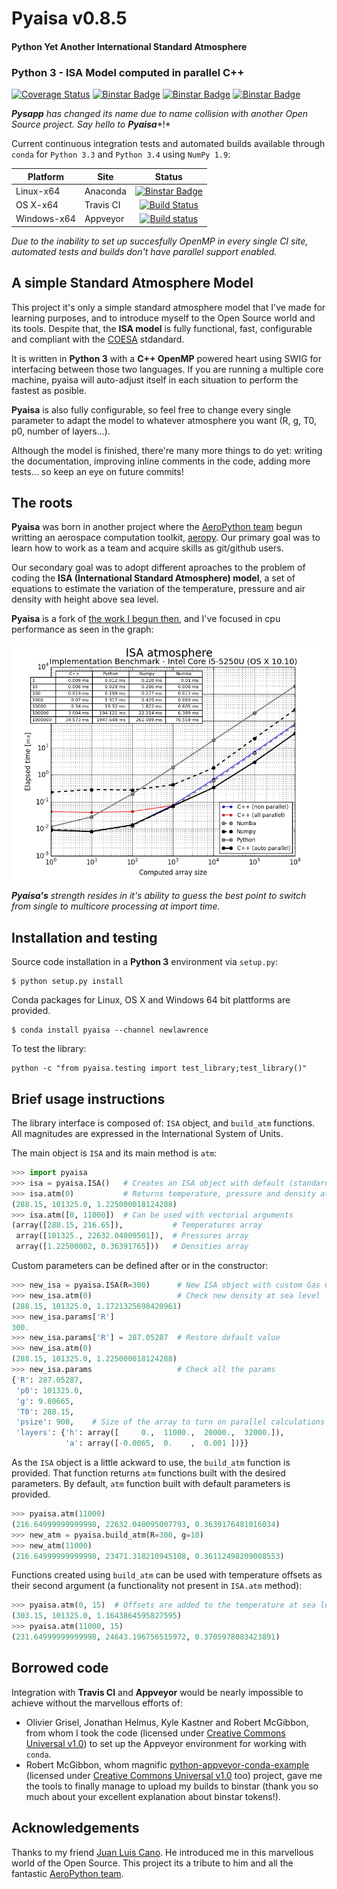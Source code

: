 # Pyaisa v0.8.5

#### Python Yet Another International Standard Atmosphere

### Python 3 - ISA Model computed in parallel C++

[![Coverage Status](https://coveralls.io/repos/newlawrence/Pyaisa/badge.svg?branch=master&service=github)](https://coveralls.io/github/newlawrence/Pyaisa?branch=master)
[![Binstar Badge](https://anaconda.org/newlawrence/pyaisa/badges/license.svg)](https://anaconda.org/newlawrence/pyaisa)
[![Binstar Badge](https://anaconda.org/newlawrence/pyaisa/badges/version.svg)](https://anaconda.org/newlawrence/pyaisa)
[![Binstar Badge](https://anaconda.org/newlawrence/pyaisa/badges/installer/conda.svg)](https://conda.anaconda.org/newlawrence)

***Pysapp*** *has changed its name due to name collision with another Open Source project. Say hello to* ***Pyaisa****!*

Current continuous integration tests and automated builds available through `conda` for `Python 3.3` and `Python 3.4` using `NumPy 1.9`:

| Platform    | Site       | Status            |
|-------------|------------|:-----------------:|
| Linux-x64   | Anaconda   | [![Binstar Badge](https://anaconda.org/newlawrence/pyaisa/badges/build.svg)](https://anaconda.org/newlawrence/pyaisa/builds) |
| OS X-x64    | Travis CI  | [![Build Status](https://travis-ci.org/newlawrence/Pyaisa.svg?branch=master)](https://travis-ci.org/newlawrence/Pyaisa) |
| Windows-x64 | Appveyor   | [![Build status](https://ci.appveyor.com/api/projects/status/kl1vji0sv1ywq7e7/branch/master?svg=true)](https://ci.appveyor.com/project/newlawrence/pyaisa/branch/master) |

*Due to the inability to set up succesfully OpenMP in every single CI site, automated tests and builds don't have parallel support enabled.*

## A simple Standard Atmosphere Model

This project it's only a simple standard atmosphere model that I've made for learning purposes, and to introduce myself to the Open Source world and its tools. Despite that, the **ISA model** is fully functional, fast, configurable and compliant with the [COESA](http://hdl.handle.net/2060/19770009539) stdandard.

It is written in **Python 3** with a **C++ OpenMP** powered heart using SWIG for interfacing between those two languages. If you are running a multiple core machine, pyaisa will auto-adjust itself in each situation to perform the fastest as posible.

**Pyaisa** is also fully configurable, so feel free to change every single parameter to adapt the model to whatever atmosphere you want (R, g, T0, p0, number of layers...).

Although the model is finished, there're many more things to do yet: writing the documentation, improving inline comments in the code, adding more tests... so keep an eye on future commits!

## The roots

**Pyaisa** was born in another project where the [AeroPython team](https://github.com/AeroPython) begun writting an aerospace computation toolkit, [aeropy](https://github.com/AeroPython/aeropy). Our primary goal was to learn how to work as a team and acquire skills as git/github users.

Our secondary goal was to adopt different aproaches to the problem of coding the **ISA (International Standard Atmosphere) model**, a set of equations to estimate the variation of the temperature, pressure and air density with height above sea level.

**Pyaisa** is a fork of [the work I begun then](https://github.com/AeroPython/aeropy/tree/alberto-cpp), and I've focused in cpu performance as seen in the graph:

![benchmark](./static/i5-5250U.png)

***Pyaisa's*** *strength resides in it's ability to guess the best point to switch from single to multicore processing at import time.*

## Installation and testing

Source code installation in a **Python 3** environment via `setup.py`:

```
$ python setup.py install
```

Conda packages for Linux, OS X and Windows 64 bit plattforms are provided.

```
$ conda install pyaisa --channel newlawrence
```

To test the library:

```
python -c "from pyaisa.testing import test_library;test_library()"
```

## Brief usage instructions

The library interface is composed of: `ISA` object, and `build_atm` functions. All magnitudes are expressed in the International System of Units.

The main object is `ISA` and its main method is `atm`:

```python
>>> import pyaisa
>>> isa = pyaisa.ISA()   # Creates an ISA object with default (standard) params
>>> isa.atm(0)           # Returns temperature, pressure and density at sea level
(288.15, 101325.0, 1.225000018124288)
>>> isa.atm([0, 11000])  # Can be used with vectorial arguments
(array([288.15, 216.65]),           # Temperatures array
 array([101325., 22632.04009501]),  # Pressures array
 array([1.22500002, 0.36391765]))   # Densities array
```

Custom parameters can be defined after or in the constructor:

```python
>>> new_isa = pyaisa.ISA(R=300)      # New ISA object with custom Gas Constant
>>> new_isa.atm(0)                   # Check new density at sea level
(288.15, 101325.0, 1.1721325698420961)
>>> new_isa.params['R']
300.
>>> new_isa.params['R'] = 287.05287  # Restore default value
>>> new_isa.atm(0)
(288.15, 101325.0, 1.225000018124288)
>>> new_isa.params                   # Check all the params
{'R': 287.05287,
 'p0': 101325.0,
 'g': 9.80665,
 'T0': 288.15,
 'psize': 900,    # Size of the array to turn on parallel calculations
 'layers': {'h': array([     0.,  11000.,  20000.,  32000.]),
            'a': array([-0.0065,  0.    ,  0.001 ])}}
```

As the `ISA` object is a little ackward to use, the `build_atm` function is provided. That function returns `atm` functions built with the desired parameters. By default, `atm` function built with default parameters is provided.

```python
>>> pyaisa.atm(11000)
(216.64999999999998, 22632.040095007793, 0.3639176481016034)
>>> new_atm = pyaisa.build_atm(R=300, g=10)
>>> new_atm(11000)
(216.64999999999998, 23471.318210945108, 0.36112498209008553)
```

Functions created using `build_atm` can be used with temperature offsets as their second argument (a functionality not present in `ISA.atm` method):

```python
>>> pyaisa.atm(0, 15)  # Offsets are added to the temperature at sea level
(303.15, 101325.0, 1.1643864595827595)
>>> pyaisa.atm(11000, 15)
(231.64999999999998, 24643.196756515972, 0.3705978083423891)
```

## Borrowed code

Integration with **Travis CI** and **Appveyor** would be nearly impossible to achieve without the marvellous efforts of:

* Olivier Grisel, Jonathan Helmus, Kyle Kastner and Robert McGibbon, from whom I took the code (licensed under [Creative Commons Universal v1.0](https://creativecommons.org/licenses/by/1.0/)) to set up the Appveyor environment for working with `conda`.
* Robert McGibbon, whom magnific [python-appveyor-conda-example](https://github.com/rmcgibbo/python-appveyor-conda-example) (licensed under [Creative Commons Universal v1.0](https://creativecommons.org/licenses/by/1.0/) too) project, gave me the tools to finally manage to upload my builds to binstar (thank you so much about your excellent explanation about binstar tokens!).

## Acknowledgements

Thanks to my friend [Juan Luis Cano](https://github.com/Juanlu001). He introduced me in this marvellous world of the Open Source. This project its a tribute to him and all the fantastic [AeroPython team](https://github.com/AeroPython).